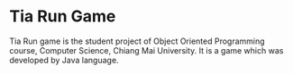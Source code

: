 # Tia Run Game
Tia Run game is the student project of Object Oriented Programming course, Computer Science, Chiang Mai University. It is a game which was developed by Java language.
